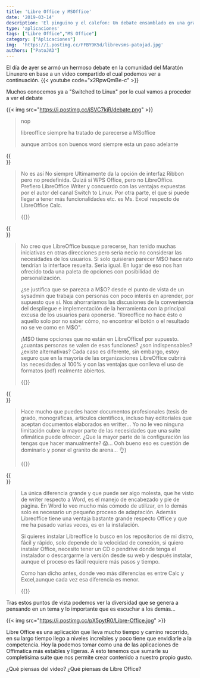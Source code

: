 ```yaml
---
title: 'Libre Office y MSOffice'
date: '2019-03-14'
description: 'El pinguino y el calefon: Un debate ensamblado en una gran comunidad linuxnauta'
type: 'aplicaciones'
tags: ["Libre Office","MS Office"]
category: ["Aplicaciones"]
img:  'https://i.postimg.cc/FFBY9K5d/librevsms-patojad.jpg'
authors: ["PatoJAD"]
---
```


El día de ayer se armó un hermoso debate en la comunidad del Maratón Linuxero en base a un video compartido el cual podemos ver a continuación.
{{< youtube code="x2RpwQmBe-c" >}}

Muchos conocemos ya a "Switched to Linux" por lo cual vamos a proceder a ver el debate

{{< img src="https://i.postimg.cc/jSVC7kjR/debate.png" >}}

>nop
>
>libreoffice siempre ha tratado de parecerse a MSoffice
>
>aunque ambos son buenos word siempre esta un paso adelante


{{<br>}}

>No es así No siempre Ultimamente da la opción de interfaz Ribbon pero no predefinida. Quizá si WPS Office, pero no LibreOffice. Prefiero LibreOffice Writer y concuerdo con las ventajas expuestas por el autor del canal Switch to Linux. Por otra parte, el que si puede llegar a tener más funcionalidades etc. es Ms. Excel respecto de LibreOffice Calc.
>
>{{<citaname name="Roberto Ronconi 🐃🐧">}}

{{<br>}}

>No creo que LibreOffice busque parecerse, han tenido muchas iniciativas en otras direcciones pero sería necio no considerar las necesidades de los usuarios. Si solo quisieran parecer M$O hace rato tendrían la interface resuelta. Sería igual. En lugar de eso nos han ofrecido toda una paleta de opciones con posibilidad de personalización.
>
>¿se justifica que se parezca a M$O? desde el punto de vista de un sysadmin que trabaja con personas con poco interés en aprender, por supuesto que sí.   
Nos ahorraríamos las discusiones de la conveniencia del despliegue e implementación de la herramienta con la principal excusa de los usuarios para oponerse. "libreoffice no hace ésto o aquello solo por no saber cómo, no encontrar el botón o el resultado no se ve como en M$O".
>
>¡M$O tiene opciones que no están en LibreOffice! por supuesto. ¿cuantas personas se valen de esas funciones? ¿son indispensables? ¿existe alternativas?
Cada caso es diferente, sin embargo, estoy seguro que en la mayoría de las organizaciones LibreOffice cubrirá las necesidades al 100% y con las ventajas que conlleva el uso de formatos (odf) realmente abiertos.
>
>{{<citaname name="Julian David Montoya Restrepo">}}

{{<br>}}

>Hace mucho que puedes hacer documentos profesionales (tesis de grado, monográficas, artículos científicos, incluso hay editoriales que aceptan documentos elaborados en writter... Yo no le veo ninguna limitación cubre la mayor parte de las necesidades que una suite ofimática puede ofrecer. ¿Que la mayor parte de la configuración las tengas que hacer manualmente? 😱... Ooh bueno eso es cuestión de dominarlo y poner el granito de arena... 👌)
>
>{{<citaname name="drkgzz drkgzz">}}

{{<br>}}

>La única diferencia grande y que puede ser algo molesta, que he visto de writer respecto a Word, es el manejo de encabezado y pie de página. En Word lo veo mucho más cómodo de utilizar, en lo demás solo es necesario un pequeño proceso de adaptación. Además Libreoffice tiene una ventaja bastante grande respecto Office y que me ha pasado varias veces, es en la instalación.
>
>Si quieres instalar Libreoffice lo busco en los repositorios de mi distro, fácil y rápido, solo depende de la velocidad de conexión, si quiero instalar Office, necesito tener un CD o pendrive donde tenga el instalador o descargarme la versión desde su web y después instalar, aunque el proceso es fácil requiere más pasos y tiempo.
>
>Como han dicho antes, donde veo más diferencias es entre Calc y Excel,aunque cada vez esa diferencia es menor.
>
>{{<citaname name=" Jose Jimenez">}}


Tras estos puntos de vista podemos ver la diversidad que se genera a pensando en un tema y lo importante que es escuchar a los demás…

{{< img src="https://i.postimg.cc/pX5pytR0/Libre-Office.jpg" >}}

Libre Office es una aplicación que lleva mucho tiempo y camino recorrido, en su largo tiempo llego a niveles increíbles y poco tiene que envidiarle a la competencia. Hoy la podemos tomar como una de las aplicaciones de Offimatica más estables y ligeras. A esto tenemos que sumarle su completísima suite que nos permite crear contenido a nuestro propio gusto.

¿Qué piensas del video? ¿Qué piensas de Libre Office?
